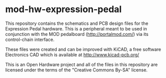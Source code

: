mod-hw-expression-pedal
=======================

This repository contains the schematics and PCB design files for the Expression Pedal hardware.
This is a peripheral meant to be used in conjunction with the MOD pedalboard (http://portalmod.com/) via its control-chain interface.


These files were created and can be improved with KiCAD, a free software Electronics CAD which is available at http://www.kicad-pcb.org/


This is an Open Hardware project and all of the files in this repository are licensed under the terms of the "Creative Commons By-SA" license.

